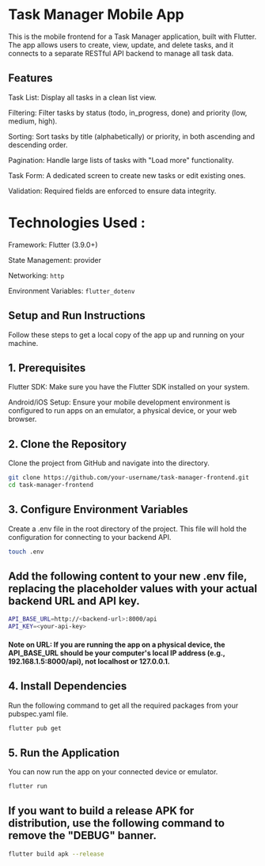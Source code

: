 # Task Manager Mobile App
This is the mobile frontend for a Task Manager application, built with Flutter. The app allows users to create, view, update, and delete tasks, and it connects to a separate RESTful API backend to manage all task data.

## Features
Task List: Display all tasks in a clean list view.

Filtering: Filter tasks by status (todo, in_progress, done) and priority (low, medium, high).

Sorting: Sort tasks by title (alphabetically) or priority, in both ascending and descending order.

Pagination: Handle large lists of tasks with "Load more" functionality.

Task Form: A dedicated screen to create new tasks or edit existing ones.

Validation: Required fields are enforced to ensure data integrity.

# Technologies Used :
Framework: Flutter (3.9.0+)

State Management: provider

Networking: `http`

Environment Variables: `flutter_dotenv`

## Setup and Run Instructions
Follow these steps to get a local copy of the app up and running on your machine.

## 1. Prerequisites
Flutter SDK: Make sure you have the Flutter SDK installed on your system.

Android/iOS Setup: Ensure your mobile development environment is configured to run apps on an emulator, a physical device, or your web browser.

## 2. Clone the Repository

Clone the project from GitHub and navigate into the directory.
```bash
git clone https://github.com/your-username/task-manager-frontend.git
cd task-manager-frontend
```
## 3. Configure Environment Variables
Create a .env file in the root directory of the project. This file will hold the configuration for connecting to your backend API.
```bash
touch .env
```

## Add the following content to your new .env file, replacing the placeholder values with your actual backend URL and API key.
```bash
API_BASE_URL=http://<backend-url>:8000/api
API_KEY=<your-api-key>

```

#### Note on URL: If you are running the app on a physical device, the API_BASE_URL should be your computer's local IP address (e.g., 192.168.1.5:8000/api), not localhost or 127.0.0.1.

## 4. Install Dependencies
Run the following command to get all the required packages from your pubspec.yaml file.
```bash
flutter pub get
```

## 5. Run the Application
You can now run the app on your connected device or emulator.
```bash
flutter run
```

## If you want to build a release APK for distribution, use the following command to remove the "DEBUG" banner.
```bash
flutter build apk --release
```
